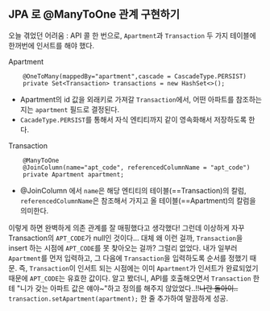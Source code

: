 ## JPA 로 @ManyToOne 관계 구현하기

오늘 겪었던 어려움
: API 콜 한 번으로, `Apartment`과 `Transaction` 두 가지 테이블에 한꺼번에 인서트를 해야 했다.

Apartment
```
    @OneToMany(mappedBy="apartment",cascade = CascadeType.PERSIST)
    private Set<Transaction> transactions = new HashSet<>();
```
* Apartment의 id 값을 외래키로 가져갈 `Transaction`에서, 어떤 아파트를 참조하는지는 `apartment` 필드로 결정된다.
* `CacadeType.PERSIST`를 통해서 자식 엔티티까지 같이 영속화해서 저장하도록 한다.

Transaction
```
    @ManyToOne
    @JoinColumn(name="apt_code", referencedColumnName = "apt_code")
    private Apartment apartment;
```
* @JoinColumn 에서 `name`은 해당 엔티티의 테이블(==Transaction)의 칼럼, `referencedColumnName`은 참조해서 가지고 올 테이블(==Apartment)의 칼럼을 의미한다.


이렇게 하면 완벽하게 의존 관계를 잘 매핑했다고 생각했다!
그런데 이상하게 자꾸 Transaction의 `APT_CODE`가 null인 것이다...
대체 왜 이런 걸까, `Transaction`을 insert 하는 시점에 `APT_CODE`를 못 찾아오는 걸까?
그럴리 없었다. 내가 일부러 `Apartment`를 먼저 입력하고, 그 다음에 `Transaction`을 입력하도록 순서를 정했기 때문.
즉, `Transaction`이 인서트 되는 시점에는 이미 `Apartment`가 인서트가 완료되었기 때문에 `APT_CODE`는 유효한 값이다.
알고 봤더니, API를 호출해오면서 `Transaction` 한테 "니가 갖는 아파트 값은 얘야~"하고 정의를 해주지 않았었다..!!~~나란 돌아이..~~
`transaction.setApartment(apartment);` 한 줄 추가하여 말끔하게 성공.